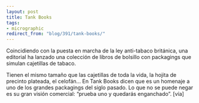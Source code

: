 ```yaml
---
layout: post
title: Tank Books
tags:
- micrographic
redirect_from: "blog/391/tank-books/"
---
```

Coincidiendo con la puesta en marcha de la ley anti-tabaco británica, una editorial ha lanzado una colección de libros de bolsillo con packagings que simulan cajetillas de tabaco.

Tienen el mismo tamaño que las cajetillas de toda la vida, la hojita de precinto plateada, el celofán… En Tank Books dicen que es un homenaje a uno de los grandes packagings del siglo pasado. Lo que no se puede negar es su gran visión comercial: “prueba uno y quedarás enganchado”. [vía]
